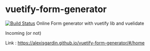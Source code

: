 # vuetify-form-generator
[![Build Status](https://travis-ci.org/alexisgardin/vuetify-form-generator.svg?branch=master)](https://travis-ci.org/alexisgardin/vuetify-form-generator)
Online Form generator with vuetify lib and vuelidate

Incoming (or not)

Link : https://alexisgardin.github.io/vuetify-form-generator/#/home
